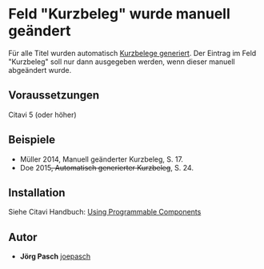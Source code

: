 # Feld "Kurzbeleg" wurde manuell geändert
Für alle Titel wurden automatisch [Kurzbelege generiert](https://www1.citavi.com/sub/manual6/de/index.html?customizing_citation_keys.html). Der Eintrag im Feld "Kurzbeleg" soll nur dann ausgegeben werden, wenn dieser manuell abgeändert wurde.

## Voraussetzungen
Citavi 5 (oder höher)

## Beispiele
- Müller 2014, Manuell geänderter Kurzbeleg, S. 17.
- Doe 2015<del>, Automatisch generierter Kurzbeleg</del>, S. 24.

## Installation
Siehe Citavi Handbuch: [Using Programmable Components](https://www.citavi.com/programmable_components)

## Autor
* **Jörg Pasch** [joepasch](https://github.com/joepasch)
